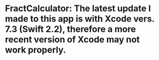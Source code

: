 # FractCalculator: The latest update I made to this app is with Xcode vers. 7.3 (Swift 2.2), therefore a more recent version of Xcode may not work properly.
